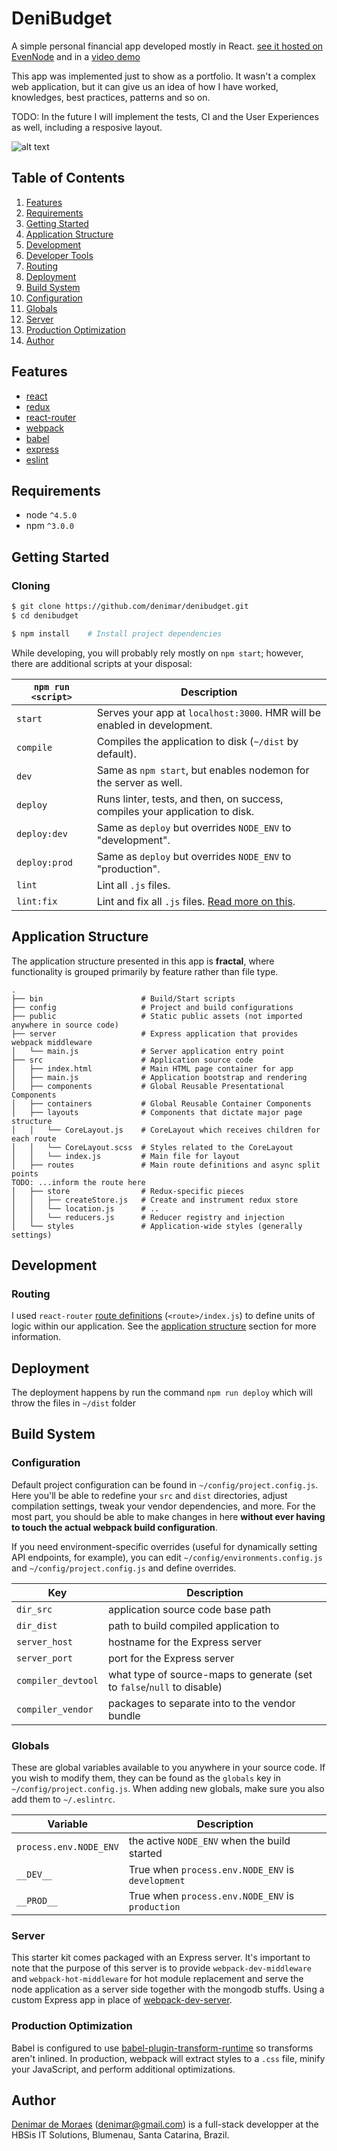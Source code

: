 # DeniBudget

A simple personal financial app developed mostly in React. [see it hosted on EvenNode](http://denibudget.us-1.evennode.com) and in a [video demo](https://www.youtube.com/watch?v=lNcZQd2ef2k)

This app was implemented just to show as a portfolio. It wasn't a complex web application, but it can give us an idea of how I have worked, knowledges, best practices, patterns and so on.

TODO: In the future I will implement the tests, CI and the User Experiences as well, including a resposive layout.

![alt text](https://drive.google.com/file/d/0B6WapjXIIlDGRjJjbkUyYk1YTDg/view?usp=sharing)

## Table of Contents
1. [Features](#features)
1. [Requirements](#requirements)
1. [Getting Started](#getting-started)
1. [Application Structure](#application-structure)
1. [Development](#development)
  1. [Developer Tools](#developer-tools)
  1. [Routing](#routing)
1. [Deployment](#deployment)
1. [Build System](#build-system)
  1. [Configuration](#configuration)
  1. [Globals](#globals)
  1. [Server](#server)
  1. [Production Optimization](#production-optimization)
1. [Author](#author)

## Features
* [react](https://github.com/facebook/react)
* [redux](https://github.com/rackt/redux)
* [react-router](https://github.com/rackt/react-router)
* [webpack](https://github.com/webpack/webpack)
* [babel](https://github.com/babel/babel)
* [express](https://github.com/expressjs/express)
* [eslint](http://eslint.org)

## Requirements
* node `^4.5.0`
* npm `^3.0.0`

## Getting Started

### Cloning

```bash
$ git clone https://github.com/denimar/denibudget.git
$ cd denibudget
```

```bash
$ npm install    # Install project dependencies
```
While developing, you will probably rely mostly on `npm start`; however, there are additional scripts at your disposal:

|`npm run <script>`|Description|
|------------------|-----------|
|`start`|Serves your app at `localhost:3000`. HMR will be enabled in development.|
|`compile`|Compiles the application to disk (`~/dist` by default).|
|`dev`|Same as `npm start`, but enables nodemon for the server as well.|
|`deploy`|Runs linter, tests, and then, on success, compiles your application to disk.|
|`deploy:dev`|Same as `deploy` but overrides `NODE_ENV` to "development".|
|`deploy:prod`|Same as `deploy` but overrides `NODE_ENV` to "production".|
|`lint`|Lint all `.js` files.|
|`lint:fix`|Lint and fix all `.js` files. [Read more on this](http://eslint.org/docs/user-guide/command-line-interface.html#fix).

## Application Structure

The application structure presented in this app is **fractal**, where functionality is grouped primarily by feature rather than file type.

```
.
├── bin                      # Build/Start scripts
├── config                   # Project and build configurations
├── public                   # Static public assets (not imported anywhere in source code)
├── server                   # Express application that provides webpack middleware
│   └── main.js              # Server application entry point
├── src                      # Application source code
│   ├── index.html           # Main HTML page container for app
│   ├── main.js              # Application bootstrap and rendering
│   ├── components           # Global Reusable Presentational Components
│   ├── containers           # Global Reusable Container Components
│   ├── layouts              # Components that dictate major page structure
│   │   └── CoreLayout.js    # CoreLayout which receives children for each route
│   │   └── CoreLayout.scss  # Styles related to the CoreLayout
│   │   └── index.js         # Main file for layout
│   ├── routes               # Main route definitions and async split points
TODO: ...inform the route here
│   ├── store                # Redux-specific pieces
│   │   ├── createStore.js   # Create and instrument redux store
│   │   └── location.js      # ..
│   │   └── reducers.js      # Reducer registry and injection
│   └── styles               # Application-wide styles (generally settings)
```

## Development

### Routing
I used `react-router` [route definitions](https://github.com/reactjs/react-router/blob/master/docs/API.md#plainroute) (`<route>/index.js`) to define units of logic within our application. See the [application structure](#application-structure) section for more information.

## Deployment

The deployment happens by run the command `npm run deploy` which will throw the files in `~/dist` folder

## Build System

### Configuration

Default project configuration can be found in `~/config/project.config.js`. Here you'll be able to redefine your `src` and `dist` directories, adjust compilation settings, tweak your vendor dependencies, and more. For the most part, you should be able to make changes in here **without ever having to touch the actual webpack build configuration**.

If you need environment-specific overrides (useful for dynamically setting API endpoints, for example), you can edit `~/config/environments.config.js` and `~/config/project.config.js` and define overrides.

|Key|Description|
|---|-----------|
|`dir_src`|application source code base path|
|`dir_dist`|path to build compiled application to|
|`server_host`|hostname for the Express server|
|`server_port`|port for the Express server|
|`compiler_devtool`|what type of source-maps to generate (set to `false`/`null` to disable)|
|`compiler_vendor`|packages to separate into to the vendor bundle|

### Globals

These are global variables available to you anywhere in your source code. If you wish to modify them, they can be found as the `globals` key in `~/config/project.config.js`. When adding new globals, make sure you also add them to `~/.eslintrc`.

|Variable|Description|
|---|---|
|`process.env.NODE_ENV`|the active `NODE_ENV` when the build started|
|`__DEV__`|True when `process.env.NODE_ENV` is `development`|
|`__PROD__`|True when `process.env.NODE_ENV` is `production`|

### Server

This starter kit comes packaged with an Express server. It's important to note that the purpose of this server is to provide `webpack-dev-middleware` and `webpack-hot-middleware` for hot module replacement and serve the node application as a server side together with the mongodb stuffs. Using a custom Express app in place of [webpack-dev-server](https://github.com/webpack/webpack-dev-server).

### Production Optimization

Babel is configured to use [babel-plugin-transform-runtime](https://www.npmjs.com/package/babel-plugin-transform-runtime) so transforms aren't inlined. In production, webpack will extract styles to a `.css` file, minify your JavaScript, and perform additional optimizations.

## Author

[Denimar de Moraes](http://github.com/denimar) (denimar@gmail.com) is a full-stack developper at the HBSis IT Solutions, Blumenau, Santa Catarina, Brazil.
